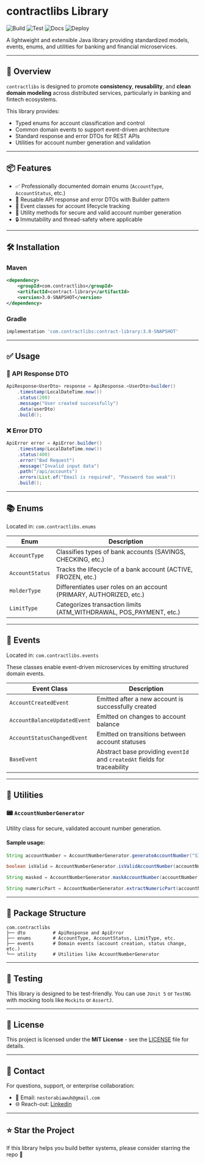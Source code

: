# contractlibs Library

![Build](https://github.com/6-bank-organization/sixbank-account-library/actions/workflows/ci.yaml/badge.svg?branch=main)
![Test](https://img.shields.io/badge/tests-passing-brightgreen)
![Docs](https://img.shields.io/badge/javadoc-published-blue)
![Deploy](https://img.shields.io/badge/deploy-success-green)

A lightweight and extensible Java library providing standardized models, events, enums, and utilities for banking and financial microservices.

---

## 🚀 Overview

`contractlibs` is designed to promote **consistency**, **reusability**, and **clean domain modeling** across distributed services, particularly in banking and fintech ecosystems.

This library provides:

- Typed enums for account classification and control
- Common domain events to support event-driven architecture
- Standard response and error DTOs for REST APIs
- Utilities for account number generation and validation

---

## 📦 Features

- ✅ Professionally documented domain enums (`AccountType`, `AccountStatus`, etc.)
- 📑 Reusable API response and error DTOs with Builder pattern
- 📣 Event classes for account lifecycle tracking
- 🧠 Utility methods for secure and valid account number generation
- 🔒 Immutability and thread-safety where applicable

---

## 🛠️ Installation

### Maven

```xml
<dependency>
    <groupId>com.contractlibs</groupId>
    <artifactId>contract-library</artifactId>
    <version>3.0-SNAPSHOT</version>
</dependency>
````

### Gradle

```groovy
implementation 'com.contractlibs:contract-library:3.0-SNAPSHOT'
```

---

## ✅ Usage

### 📄 API Response DTO

```java
ApiResponse<UserDto> response = ApiResponse.<UserDto>builder()
    .timestamp(LocalDateTime.now())
    .status(200)
    .message("User created successfully")
    .data(userDto)
    .build();
```

### ❌ Error DTO

```java
ApiError error = ApiError.builder()
    .timestamp(LocalDateTime.now())
    .status(400)
    .error("Bad Request")
    .message("Invalid input data")
    .path("/api/accounts")
    .errors(List.of("Email is required", "Password too weak"))
    .build();
```

---

## 📚 Enums

Located in: `com.contractlibs.enums`

| Enum            | Description                                                          |
| --------------- | -------------------------------------------------------------------- |
| `AccountType`   | Classifies types of bank accounts (SAVINGS, CHECKING, etc.)          |
| `AccountStatus` | Tracks the lifecycle of a bank account (ACTIVE, FROZEN, etc.)        |
| `HolderType`    | Differentiates user roles on an account (PRIMARY, AUTHORIZED, etc.)  |
| `LimitType`     | Categorizes transaction limits (ATM\_WITHDRAWAL, POS\_PAYMENT, etc.) |

---

## 📡 Events

Located in: `com.contractlibs.events`

These classes enable event-driven microservices by emitting structured domain events.

| Event Class                  | Description                                                               |
| ---------------------------- | ------------------------------------------------------------------------- |
| `AccountCreatedEvent`        | Emitted after a new account is successfully created                       |
| `AccountBalanceUpdatedEvent` | Emitted on changes to account balance                                     |
| `AccountStatusChangedEvent`  | Emitted on transitions between account statuses                           |
| `BaseEvent`                  | Abstract base providing `eventId` and `createdAt` fields for traceability |

---

## 🔧 Utilities

### 📟 `AccountNumberGenerator`

Utility class for secure, validated account number generation.

#### Sample usage:

```java
String accountNumber = AccountNumberGenerator.generateAccountNumber("SIX");

boolean isValid = AccountNumberGenerator.isValidAccountNumber(accountNumber, "SIX");

String masked = AccountNumberGenerator.maskAccountNumber(accountNumber);

String numericPart = AccountNumberGenerator.extractNumericPart(accountNumber, "SIX");
```

---

## 📁 Package Structure

```
com.contractlibs
├── dto          # ApiResponse and ApiError
├── enums        # AccountType, AccountStatus, LimitType, etc.
├── events       # Domain events (account creation, status change, etc.)
└── utility      # Utilities like AccountNumberGenerator
```

---

## 🧪 Testing

This library is designed to be test-friendly. You can use `JUnit 5` or `TestNG` with mocking tools like `Mockito` or `AssertJ`.

---

## 📜 License

This project is licensed under the **MIT License** - see the [LICENSE](LICENSE) file for details.

---

## 📧 Contact

For questions, support, or enterprise collaboration:

* 📮 Email: `nestorabiawuh@gmail.com`
* 🌐 Reach-out: [Linkedin](https://www.linkedin.com/in/nestor-abiangang/)

---

## ⭐ Star the Project

If this library helps you build better systems, please consider starring the repo 🙏

